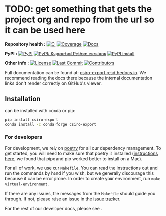 #

<!---
Can use start-after and end-before directives in docs, see
https://myst-parser.readthedocs.io/en/latest/syntax/organising_content.html#inserting-other-documents-directly-into-the-current-document
-->

<!--- sec-begin-description -->




# TODO: get something that gets the project org and repo from the url so it can be used here
**Repository health :**
[![CI](https://github.com/climate-resource/csiro-hydrogen-esm-inputs/actions/workflows/ci.yaml/badge.svg?branch=main)](https://github.com/climate-resource/csiro-hydrogen-esm-inputs/actions/workflows/ci.yaml)
[![Coverage](https://codecov.io/gh/climate-resource/csiro-export/branch/main/graph/badge.svg)](https://codecov.io/gh/climate-resource/csiro-export)
[![Docs](https://readthedocs.org/projects/csiro-export/badge/?version=latest)](https://csiro-export.readthedocs.io)

**PyPI :**
[![PyPI](https://img.shields.io/pypi/v/csiro-export.svg)](https://pypi.org/project/csiro-export/)
[![PyPI: Supported Python versions](https://img.shields.io/pypi/pyversions/csiro-export.svg)](https://pypi.org/project/csiro-export/)
[![PyPI install](https://github.com/climate-resource/csiro-hydrogen-esm-inputs/actions/workflows/install.yaml/badge.svg?branch=main)](https://github.com/climate-resource/csiro-hydrogen-esm-inputs/actions/workflows/install.yaml)

**Other info :**
[![License](https://img.shields.io/github/license/climate-resource/csiro-export.svg)](/blob/main/LICENSE)
[![Last Commit](https://img.shields.io/github/last-commit/climate-resource/csiro-export.svg)](/commits/main)
[![Contributors](https://img.shields.io/github/contributors/climate-resource/csiro-export.svg)](/graphs/contributors)


<!--- sec-end-description -->

Full documentation can be found at:
[csiro-export.readthedocs.io](https://csiro-export.readthedocs.io/en/latest/).
We recommend reading the docs there because the internal documentation links
don't render correctly on GitHub's viewer.

## Installation

<!--- sec-begin-installation -->

 can be installed with conda or pip:

```bash
pip install csiro-export
conda install -c conda-forge csiro-export
```


<!--- sec-end-installation -->

### For developers

<!--- sec-begin-installation-dev -->

For development, we rely on [poetry](https://python-poetry.org) for all our
dependency management. To get started, you will need to make sure that poetry
is installed
([instructions here](https://python-poetry.org/docs/#installing-with-the-official-installer),
we found that pipx and pip worked better to install on a Mac).

For all of work, we use our `Makefile`.
You can read the instructions out and run the commands by hand if you wish,
but we generally discourage this because it can be error prone.
In order to create your environment, run `make virtual-environment`.

If there are any issues, the messages from the `Makefile` should guide you
through. If not, please raise an issue in the [issue tracker][issue_tracker].

For the rest of our developer docs, please see [](development-reference).

[issue_tracker]: https://github.com/climate-resource/csiro-hydrogen-esm-inputs/issues

<!--- sec-end-installation-dev -->
